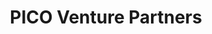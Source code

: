 ---
layout: firm_page
title: "PICO Venture Partners"
id: "pico.partners"
permalink: "/picoventurepartnerspico.partners/"
website: "https://www.pico.partners"
offices: "Jerusalem (Israel), Tel Aviv (Israel), New York (United States)"
investment_stages: "Seed, Series A, Series B"
portfolio_companies: "Vroom, Spotinst, AutoLeadStar, Gloat, Tastewise, ChargeAfter, Sepio Systems, Niio"
portfolio_link: "https://www.pico.partners/our-portfolio"
investment_markets: "Apparel, Business Development, Finance, Financial Services"
founded_year: "2015"
description: "PICO Venture Partners invests in visionary Israeli entrepreneurs building future-defining technologies. They seek leaders relentlessly disrupting markets and consumer experiences, providing more than just capital but also mentorship and a strong support system."
linkedin: "https://www.linkedin.com/company/pico-venture-partners"
twitter: ""
instagram: ""
team_page: "https://www.pico.partners/team"
investor_type: "Venture Capital"
crunchbase: "https://www.crunchbase.com/organization/pico-partners"
pitchbook: "https://pitchbook.com/profiles/investor/166285-27"

# SEO Optimization
meta_title: "PICO Venture Partners - VC Firm - projectstartups.com"
meta_description: "PICO Venture Partners, PICO Venture Partners invests in visionary Israeli entrepreneurs building future-defining technologies. They seek leaders relentlessly disrupting mark..."
meta_keywords: "PICO Venture Partners, Apparel, Business Development, Finance, Financial Services, VC firm, venture capital, startup investor, projectstartups.com"
canonical_url: "https://vc.projectstartups.com/picoventurepartnerspico.partners/"
---